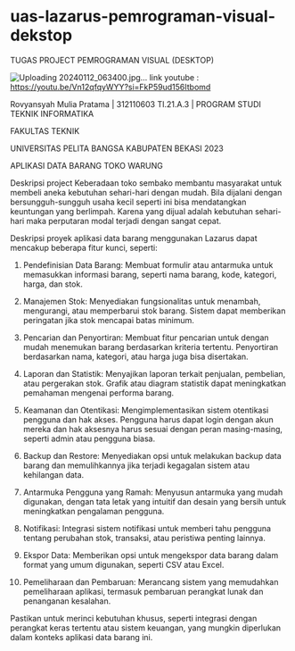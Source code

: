 # uas-lazarus-pemrograman-visual-dekstop

TUGAS PROJECT PEMROGRAMAN VISUAL (DESKTOP)

![Uploading 20240112_063400.jpg…]()
link youtube : https://youtu.be/Vn12qfqyWYY?si=FkP59ud156Itbomd

Rovyansyah Mulia Pratama | 312110603
TI.21.A.3 | PROGRAM STUDI TEKNIK INFORMATIKA

FAKULTAS TEKNIK

UNIVERSITAS PELITA BANGSA KABUPATEN BEKASI 2023

APLIKASI DATA BARANG TOKO WARUNG 

Deskripsi project
Keberadaan toko sembako membantu masyarakat untuk membeli aneka kebutuhan sehari-hari dengan mudah. Bila dijalani dengan bersungguh-sungguh usaha kecil seperti ini bisa mendatangkan keuntungan yang berlimpah. Karena yang dijual adalah kebutuhan sehari-hari maka perputaran modal terjadi dengan sangat cepat.

Deskripsi proyek aplikasi data barang menggunakan Lazarus dapat mencakup beberapa fitur kunci, seperti:

1. Pendefinisian Data Barang: Membuat formulir atau antarmuka untuk memasukkan informasi barang, seperti nama barang, kode, kategori, harga, dan stok.

2. Manajemen Stok: Menyediakan fungsionalitas untuk menambah, mengurangi, atau memperbarui stok barang. Sistem dapat memberikan peringatan jika stok mencapai batas minimum.

3. Pencarian dan Penyortiran: Membuat fitur pencarian untuk dengan mudah menemukan barang berdasarkan kriteria tertentu. Penyortiran berdasarkan nama, kategori, atau harga juga bisa disertakan.

4. Laporan dan Statistik: Menyajikan laporan terkait penjualan, pembelian, atau pergerakan stok. Grafik atau diagram statistik dapat meningkatkan pemahaman mengenai performa barang.

5. Keamanan dan Otentikasi:  Mengimplementasikan sistem otentikasi pengguna dan hak akses. Pengguna harus dapat login dengan akun mereka dan hak aksesnya harus sesuai dengan peran masing-masing, seperti admin atau pengguna biasa.

6. Backup dan Restore: Menyediakan opsi untuk melakukan backup data barang dan memulihkannya jika terjadi kegagalan sistem atau kehilangan data.

7. Antarmuka Pengguna yang Ramah: Menyusun antarmuka yang mudah digunakan, dengan tata letak yang intuitif dan desain yang bersih untuk meningkatkan pengalaman pengguna.

8. Notifikasi: Integrasi sistem notifikasi untuk memberi tahu pengguna tentang perubahan stok, transaksi, atau peristiwa penting lainnya.

9. Ekspor Data: Memberikan opsi untuk mengekspor data barang dalam format yang umum digunakan, seperti CSV atau Excel.

10. Pemeliharaan dan Pembaruan: Merancang sistem yang memudahkan pemeliharaan aplikasi, termasuk pembaruan perangkat lunak dan penanganan kesalahan.

Pastikan untuk merinci kebutuhan khusus, seperti integrasi dengan perangkat keras tertentu atau sistem keuangan, yang mungkin diperlukan dalam konteks aplikasi data barang ini.
